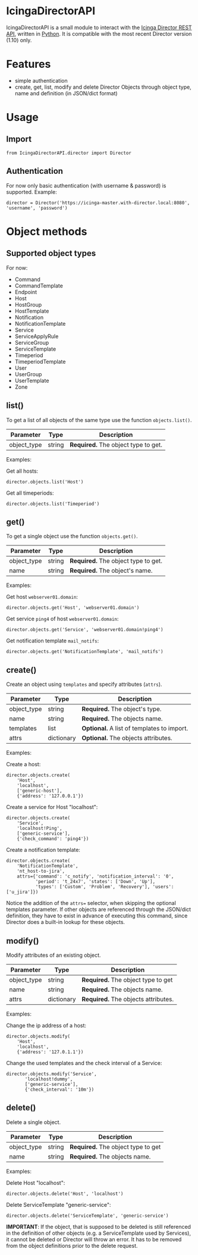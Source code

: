 # IcingaDirectorAPI

IcingaDirectorAPI is a small module to interact with the [Icinga Director REST API](https://icinga.com/docs/icinga-director/latest/doc/70-REST-API/), written in [Python](http://www.python.org).
It is compatible with the most recent Director version (1.10) only.

# Features

- simple authentication
- create, get, list, modify and delete Director Objects through object type, name and definition (in JSON/dict format)

# Usage

## Import

    from IcingaDirectorAPI.director import Director

## Authentication

For now only basic authentication (with username & password) is supported.
Example:

    director = Director('https://icinga-master.with-director.local:8080', 'username', 'password')

# Object methods

## Supported object types

For now:
- Command
- CommandTemplate
- Endpoint
- Host
- HostGroup
- HostTemplate
- Notification
- NotificationTemplate
- Service
- ServiceApplyRule
- ServiceGroup
- ServiceTemplate
- Timeperiod
- TimeperiodTemplate
- User
- UserGroup
- UserTemplate
- Zone


## list()

To get a list of all objects of the same type use the function `objects.list()`.

| Parameter    | Type   | Description                           |
|--------------|--------|---------------------------------------|
| object\_type | string | **Required.** The object type to get. |

Examples:

Get all hosts:

    director.objects.list('Host')

Get all timeperiods:

    director.objects.list('Timeperiod')


## get()

To get a single object use the function `objects.get()`.

| Parameter    | Type   | Description                           |
|--------------|--------|---------------------------------------|
| object\_type | string | **Required.** The object type to get. |
| name         | string | **Required.** The object's name.      |

Examples:

Get host `webserver01.domain`:

    director.objects.get('Host', 'webserver01.domain')

Get service `ping4` of host `webserver01.domain`:

    director.objects.get('Service', 'webserver01.domain!ping4')

Get notification template `mail_notifs`:

    director.objects.get('NotificationTemplate', 'mail_notifs')


## create()

Create an object using `templates` and specify attributes (`attrs`).

| Parameter    | Type       | Description                                  |
|--------------|------------|----------------------------------------------|
| object\_type | string     | **Required.** The object's type.             |
 | name         | string     | **Required.** The objects name.              |
 | templates    | list       | **Optional.** A list of templates to import. |
 | attrs        | dictionary | **Optional.** The objects attributes.        |

Examples:

Create a host:

    director.objects.create(
        'Host',
        'localhost',
        ['generic-host'],
        {'address': '127.0.0.1'})

Create a service for Host "localhost":

    director.objects.create(
        'Service',
        'localhost!Ping',
        ['generic-service'],
        {'check_command': 'ping4'})

Create a notification template:

    director.objects.create(
        'NotificationTemplate',
        'nt_host-to-jira',
        attrs={'command': 'c_notify', 'notification_interval': '0',
               'period': 't_24x7', 'states': ['Down', 'Up'],
               'types': ['Custom', 'Problem', 'Recovery'], 'users': ['u_jira']})

Notice the addition of the `attrs=` selector, when skipping the optional templates parameter.
If other objects are referenced through the JSON/dict definition, they have to exist in advance of executing this command, since Director does a built-in lookup for these objects.


## modify()

Modify attributes of an existing object.

| Parameter    | Type       | Description                           |
|--------------|------------|---------------------------------------|
| object\_type | string     | **Required.** The object type to get  |
| name         | string     | **Required.** The objects name.       |
| attrs        | dictionary | **Required.** The objects attributes. |

Examples:

Change the ip address of a host:

    director.objects.modify(
        'Host',
        'localhost',
        {'address': '127.0.1.1'})

Change the used templates and the check interval of a Service:

    director.objects.modify('Service',
           'localhost!dummy',
           ['generic-service'],
           {'check_interval': '10m'})


## delete()

Delete a single object.

| Parameter    | Type   | Description                          |
|--------------|--------|--------------------------------------|
| object\_type | string | **Required.** The object type to get |
| name         | string | **Required.** The objects name.      |

Examples:

Delete Host "localhost":

    director.objects.delete('Host', 'localhost')

Delete ServiceTemplate "generic-service":

    director.objects.delete('ServiceTemplate', 'generic-service')

__**IMPORTANT**__: If the object, that is supposed to be deleted is still referenced in the definition of other objects (e.g. a ServiceTemplate used by Services), it cannot be deleted or Director will throw an error. It has to be removed from the object definitions prior to the delete request.
